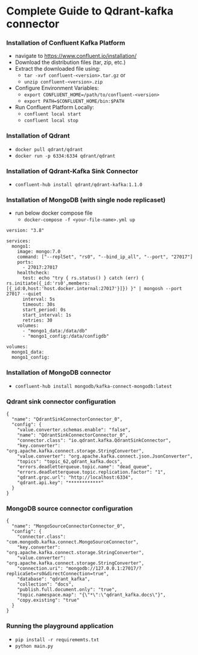 # Complete Guide to Qdrant-kafka connector

### Installation of Confluent Kafka Platform

- navigate to https://www.confluent.io/installation/
- Download the distribution files (tar, zip, etc.)
- Extract the downloaded file using:
  - `tar -xvf confluent-<version>.tar.gz` or
  - `unzip confluent-<version>.zip`
- Configure Environment Variables:
  - `export CONFLUENT_HOME=/path/to/confluent-<version>`
  - `export PATH=$CONFLUENT_HOME/bin:$PATH`
- Run Confluent Platform Locally:
  - `confluent local start`
  - `confluent local stop`

### Installation of Qdrant

- `docker pull qdrant/qdrant` 
- `docker run -p 6334:6334 qdrant/qdrant`

### Installation of Qdrant-Kafka Sink Connector

- `confluent-hub install qdrant/qdrant-kafka:1.1.0 `

### Installation of MongoDB (with single node replicaset)

- run below docker compose file
  - `docker-compose -f <your-file-name>.yml up`
```
version: "3.8"

services:
  mongo1:
    image: mongo:7.0
    command: ["--replSet", "rs0", "--bind_ip_all", "--port", "27017"]
    ports:
      - 27017:27017
    healthcheck:
      test: echo "try { rs.status() } catch (err) { rs.initiate({_id:'rs0',members:[{_id:0,host:'host.docker.internal:27017'}]}) }" | mongosh --port 27017 --quiet
      interval: 5s
      timeout: 30s
      start_period: 0s
      start_interval: 1s
      retries: 30
    volumes:
      - "mongo1_data:/data/db"
      - "mongo1_config:/data/configdb"

volumes:
  mongo1_data:
  mongo1_config:
```

### Installation of MongoDB connector

- `confluent-hub install mongodb/kafka-connect-mongodb:latest`

### Qdrant sink connector configuration

```
{
  "name": "QdrantSinkConnectorConnector_0",
  "config": {
    "value.converter.schemas.enable": "false",
    "name": "QdrantSinkConnectorConnector_0",
    "connector.class": "io.qdrant.kafka.QdrantSinkConnector",
    "key.converter": "org.apache.kafka.connect.storage.StringConverter",
    "value.converter": "org.apache.kafka.connect.json.JsonConverter",
    "topics": "topic_62,qdrant_kafka.docs",
    "errors.deadletterqueue.topic.name": "dead_queue",
    "errors.deadletterqueue.topic.replication.factor": "1",
    "qdrant.grpc.url": "http://localhost:6334",
    "qdrant.api.key": "************"
  }
}
```

### MongoDB source connector configuration

```
{
  "name": "MongoSourceConnectorConnector_0",
  "config": {
    "connector.class": "com.mongodb.kafka.connect.MongoSourceConnector",
    "key.converter": "org.apache.kafka.connect.storage.StringConverter",
    "value.converter": "org.apache.kafka.connect.storage.StringConverter",
    "connection.uri": "mongodb://127.0.0.1:27017/?replicaSet=rs0&directConnection=true",
    "database": "qdrant_kafka",
    "collection": "docs",
    "publish.full.document.only": "true",
    "topic.namespace.map": "{\"*\":\"qdrant_kafka.docs\"}",
    "copy.existing": "true"
  }
}
```

### Running the playground application
- `pip install -r requirememts.txt`
- `python main.py`